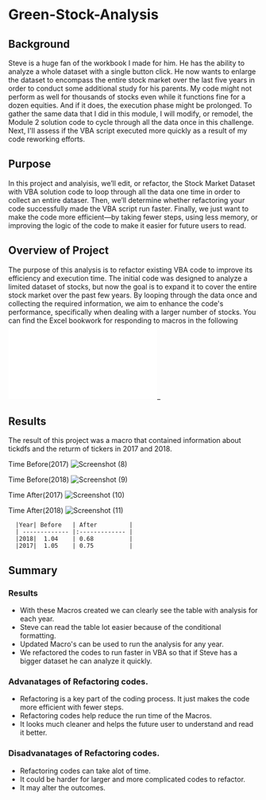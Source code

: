 # Green-Stock-Analysis
## Background

Steve is a huge fan of the workbook I made for him. He has the ability to analyze a whole dataset with a single button click. He now wants to enlarge the dataset to encompass the entire stock market over the last five years in order to conduct some additional study for his parents. My code might not perform as well for thousands of stocks even while it functions fine for a dozen equities. And if it does, the execution phase might be prolonged.
To gather the same data that I did in this module, I will modify, or remodel, the Module 2 solution code to cycle through all the data once in this challenge. Next, I'll assess if the VBA script executed more quickly as a result of my code reworking efforts.

## Purpose
In this project and analyisis, we’ll edit, or refactor, the Stock Market Dataset with VBA solution code to loop through all the data one time in order to collect an entire dataser. Then, we’ll determine whether refactoring your code successfully made the VBA script run faster. Finally, we just want to make the code more efficient—by taking fewer steps, using less memory, or improving the logic of the code to make it easier for future users to read.
## Overview of Project
The purpose of this analysis is to refactor existing VBA code to improve its efficiency and execution time. The initial code was designed to analyze a limited dataset of stocks, but now the goal is to expand it to cover the entire stock market over the past few years. By looping through the data once and collecting the required information, we aim to enhance the code's performance, specifically when dealing with a larger number of stocks. You can find the Excel bookwork for responding to macros in the following
![analysis is to refactor existing VBA code](Mohamed_green_stocks4.xlsm)_
## Results
The result of this project was a macro that contained information about tickdfs and the returm of tickers in 2017 and 2018.

Time Before(2017)
![Screenshot (8)](https://github.com/Mxxxse/Green-Stock-Analysis/assets/146729653/e74f8b03-4efc-40fa-9b48-b2b8a263a880)

Time Before(2018)
![Screenshot (9)](https://github.com/Mxxxse/Green-Stock-Analysis/assets/146729653/89eb2c6f-4454-4692-a46e-3d53419c8618)

Time After(2017)
![Screenshot (10)](https://github.com/Mxxxse/Green-Stock-Analysis/assets/146729653/aafe6ad2-a188-4195-96b4-42f45e591ede)

Time After(2018)
![Screenshot (11)](https://github.com/Mxxxse/Green-Stock-Analysis/assets/146729653/90f6a599-0f61-4bc5-a86a-5f822ecd2ee9)

      |Year| Before   | After         | 
      | ------------- |:------------- | 
      |2018|  1.04    | 0.68          |
      |2017|  1.05    | 0.75          | 
     

## Summary 
### Results
- With these Macros created we can clearly see the table with analysis for each year.
- Steve can read the table lot easier because of the conditional formatting.
- Updated Macro's can be used to run the analysis for any year.
- We refactored the codes to run faster in VBA so that if Steve has a bigger dataset he can analyze it quickly.

### Advanatages of Refactoring codes.
- Refactoring is a key part of the coding process. It just makes the code more efficient with fewer steps.
- Refactoring codes help reduce the run time of the Macros.
- It looks much cleaner and helps the future user to understand and read it better.

### Disadvanatages of Refactoring codes.
- Refactoring codes can take alot of time.
- It could be harder for larger and more complicated codes to refactor.
- It may alter the outcomes.


